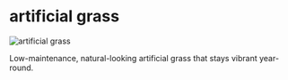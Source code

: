 # artificial grass
![artificial grass](public/uploads/artificial-grass.jpg)

Low-maintenance, natural-looking artificial grass that stays vibrant year-round.
